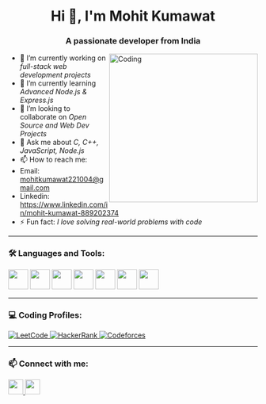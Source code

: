 <h1 align="center">Hi 👋, I'm Mohit Kumawat</h1>
<h3 align="center">A passionate developer from India</h3>

<img align="right" alt="Coding" width="300" src="https://media.giphy.com/media/26tn33aiTi1jkl6H6/giphy.gif">

- 🔭 I’m currently working on *full-stack web development projects*
- 🌱 I’m currently learning *Advanced Node.js & Express.js*
- 👯 I’m looking to collaborate on *Open Source and Web Dev Projects*
- 💬 Ask me about *C, C++, JavaScript, Node.js*
- 📫 How to reach me:
- Email: mohitkumawat221004@gmail.com
- Linkedin: https://www.linkedin.com/in/mohit-kumawat-889202374
- ⚡ Fun fact: *I love solving real-world problems with code*

---

### 🛠️ Languages and Tools:

<p align="left">
  <img src="https://cdn.jsdelivr.net/gh/devicons/devicon/icons/c/c-original.svg" width="40" height="40"/>
  <img src="https://cdn.jsdelivr.net/gh/devicons/devicon/icons/cplusplus/cplusplus-original.svg" width="40" height="40"/>
  <img src="https://cdn.jsdelivr.net/gh/devicons/devicon/icons/html5/html5-original.svg" width="40" height="40"/>
  <img src="https://cdn.jsdelivr.net/gh/devicons/devicon/icons/css3/css3-original.svg" width="40" height="40"/>
  <img src="https://cdn.jsdelivr.net/gh/devicons/devicon/icons/javascript/javascript-original.svg" width="40" height="40"/>
  <img src="https://cdn.jsdelivr.net/gh/devicons/devicon/icons/nodejs/nodejs-original.svg" width="40" height="40"/>
  <img src="https://cdn.jsdelivr.net/gh/devicons/devicon/icons/express/express-original.svg" width="40" height="40"/>
</p>

---

### 💻 Coding Profiles:

<p align="left">
  <a href="https://leetcode.com/u/mohit16user" target="_blank">
    <img src="https://img.shields.io/badge/LeetCode-FFA116?style=for-the-badge&logo=leetcode&logoColor=black" alt="LeetCode" />
  </a>
  
  <a href="https://www.hackerrank.com/profile/mohitkumawat2211" target="_blank">
    <img src="https://img.shields.io/badge/HackerRank-2EC866?style=for-the-badge&logo=HackerRank&logoColor=white" alt="HackerRank" />
  </a>
  
  <a href="https://codeforces.com/profile/Ammohit22" target="_blank">
    <img src="https://img.shields.io/badge/Codeforces-1F8ACB?style=for-the-badge&logo=codeforces&logoColor=white" alt="Codeforces" />
  </a>
</p>

---

### 📫 Connect with me:

<p align="left">
  <a href="https://www.linkedin.com/in/mohit-kumawat-889202374" target="_blank">
    <img src="https://cdn.jsdelivr.net/gh/devicons/devicon/icons/linkedin/linkedin-original.svg" width="30" />
  </a>
  <span>    </span>
  <a href="mailto:Mohitkumawat221004@email.com" target="_blank">
    <img src="https://cdn-icons-png.flaticon.com/512/732/732200.png" width="30" />
  </a>
</p>
